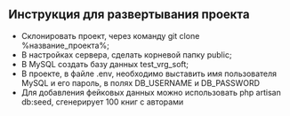 
## Инструкция для развертывания проекта
- Cклонировать проект, через команду git clone %название_проекта%;
- В настройках сервера, сделать корневой папку public;
- В MySQL создать базу данных test_vrg_soft;
- В проекте, в файле .env, необходимо выставить имя пользователя MySQL и его пароль, в полях DB_USERNAME и DB_PASSWORD
- Для добавления фейковых данных можно использовать php artisan db:seed, сгенерирует 100 книг с авторами

